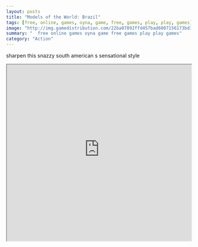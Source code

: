 ```yaml
---
layout: posts
title: "Models of the World: Brazil"
tags: [free, online, games, oyna, game, free, games, play, play, games]
image: "http://img.gamedistribution.com/22ba07892ffd457bad6007156173bd33.jpg"
summary: "  free online games oyna game free games play play games"
category: "Action"
---
```


sharpen this snazzy south american s sensational style

<iframe width="100%" height="480px;" src="http://flash.gamedistribution.com?game=22ba07892ffd457bad6007156173bd33"></iframe>